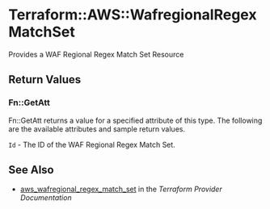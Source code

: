 # Terraform::AWS::WafregionalRegexMatchSet

Provides a WAF Regional Regex Match Set Resource

## Return Values

### Fn::GetAtt

Fn::GetAtt returns a value for a specified attribute of this type. The following are the available attributes and sample return values.

`Id` - The ID of the WAF Regional Regex Match Set.

## See Also

* [aws_wafregional_regex_match_set](https://www.terraform.io/docs/providers/aws/r/wafregional_regex_match_set.html) in the _Terraform Provider Documentation_